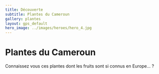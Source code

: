 ```yaml
---
title: Découverte
subtitle: Plantes du Cameroun
gallery: plantes
layout: gps_default
hero_image: ../images/heroes/hero_4.jpg
---
```


# Plantes du Cameroun

Connaissez vous ces plantes dont les fruits sont si connus en Europe... ?

